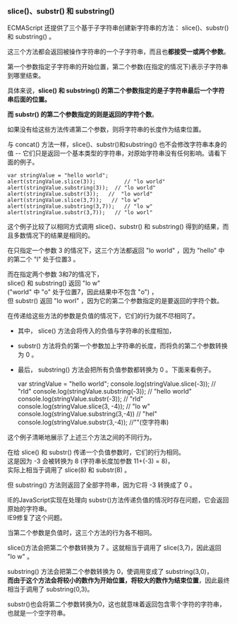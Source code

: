 ### slice()、substr() 和 substring()

ECMAScript 还提供了三个基于子字符串创建新字符串的方法： slice()、substr() 和 substring() 。

这三个方法都会返回被操作字符串的一个子字符串，而且也**都接受一或两个参数**。  

第一个参数指定子字符串的开始位置，第二个参数(在指定的情况下)表示子字符串到哪里结束。

具体来说，**slice() 和 substring() 的第二个参数指定的是子字符串最后一个字符串后面的位置。**  

**而 substr() 的第二个参数指定的则是返回的字符个数**。  

如果没有给这些方法传递第二个参数，则将字符串的长度作为结束位置。    

与 concat() 方法一样，slice()、substr()和substring() <red>也不会修改字符串本身的值</red>
-- 它们只是返回一个基本类型的字符串，对原始字符串没有任何影响。请看下面的例子。

	var stringValue = "hello world";
    alert(stringValue.slice(3));         // "lo world"
    alert(stringValue.substring(3));  // "lo world"
    alert(stringValue.substr(3));   //  "lo world"
    alert(stringValue.slice(3,7));   // "lo w"
    alert(stringValue.substring(3,7));   // "lo w"
    alert(stringValue.substr(3,7));   // "lo worl"

这个例子比较了以相同方式调用 slice()、substr() 和 substring() 得到的结果，而且多数情况下的结果是相同的。  

在只指定一个参数 3 的情况下，这三个方法都返回 "lo world" ，因为 "hello" 中的第二个 "l" 处于位置3 。  

而在指定两个参数 3和7的情况下，  
slice() 和 substring() 返回 "lo w"   
("world" 中 "o" 处于位置7，因此结果中不包含 "o") ，  
但 substr() 返回 "lo worl" ，因为它的第二个参数指定的是要返回的字符个数。  

在传递给这些方法的参数是<red>负值</red>的情况下，它们的行为就不尽相同了。

 - 其中，<red> slice() 方法会将传入的负值与字符串的长度相加</red>，
 - <red> substr() 方法将负的第一个参数加上字符串的长度，而将负的第二个参数转换为 0 </red>。
 - 最后，<red> substring() 方法会把所有负值参数都转换为 0 </red>。下面来看例子。


    var stringValue = "hello world";
    console.log(stringValue.slice(-3));   // "rld"
    console.log(stringValue.substring(-3));  // "hello world"
    console.log(stringValue.substr(-3));  // "rld"
    console.log(stringValue.slice(3, -4));   // "lo w"
    console.log(stringValue.substring(3,-4))  // "hel"
    console.log(stringValue.substr(3,-4));  //""(空字符串)

这个例子清晰地展示了上述三个方法之间的不同行为。  

在给 slice() 和 substr() 传递一个负值参数时，它们的行为相同。  
这是因为 -3 会被转换为 8 (字符串长度加参数 11+(-3) = 8)，  
实际上相当于调用了 slice(8) 和 substr(8) 。  

但 substring() 方法则返回了全部字符串，因为它将 -3 转换成了 0 。  

IE的JavaScript实现在处理向 substr()方法传递负值的情况时存在问题，它会返回原始的字符串。  
IE9修复了这个问题。

当第二个参数是负值时，这三个方法的行为各不相同。  

slice()方法会把第二个参数转换为 7 。这就相当于调用了 slice(3,7)，因此返回 "lo w" 。  

substring() 方法会把第二个参数转换为 0，使调用变成了 substring(3,0)，  
**而由于这个方法会将较小的数作为开始位置，将较大的数作为结束位置**，因此最终相当于调用了 substring(0,3)。  

substr()也会将第二个参数转换为0，这也就意味着返回包含零个字符的字符串，也就是一个空字符串。  


